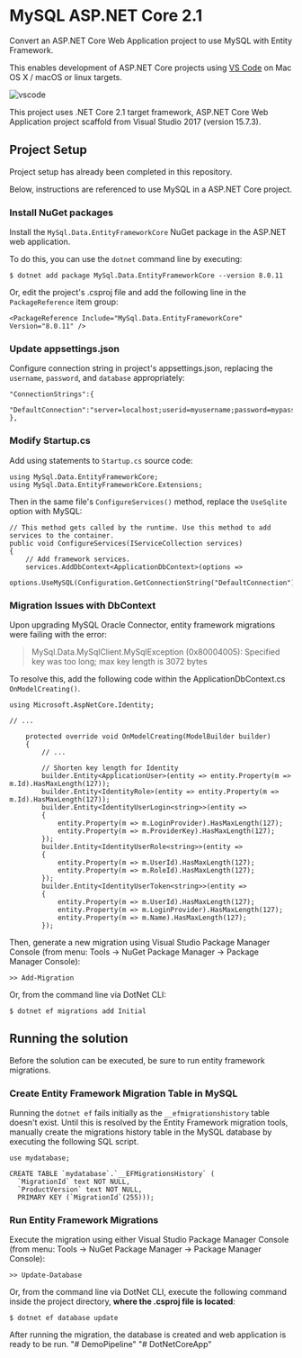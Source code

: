 # MySQL ASP.NET Core 2.1

Convert an ASP.NET Core Web Application project to use MySQL with Entity Framework.

This enables development of ASP.NET Core projects using [VS Code](https://code.visualstudio.com/) on Mac OS X / macOS or linux targets.

![vscode](http://labs.jasonsturges.com/coreclr/mysql-dotnet-core.png)

This project uses .NET Core 2.1 target framework, ASP.NET Core Web Application project scaffold from Visual Studio 2017 (version 15.7.3).


## Project Setup

Project setup has already been completed in this repository.

Below, instructions are referenced to use MySQL in a ASP.NET Core project.


### Install NuGet packages

Install the `MySql.Data.EntityFrameworkCore` NuGet package in the ASP.NET web application.

To do this, you can use the `dotnet` command line by executing:

    $ dotnet add package MySql.Data.EntityFrameworkCore --version 8.0.11

Or, edit the project's .csproj file and add the following line in the `PackageReference` item group:

    <PackageReference Include="MySql.Data.EntityFrameworkCore" Version="8.0.11" />


### Update appsettings.json

Configure connection string in project's appsettings.json, replacing the `username`, `password`, and `database` appropriately:

    "ConnectionStrings":{
        "DefaultConnection":"server=localhost;userid=myusername;password=mypassword;database=mydatabase;"
    },


### Modify Startup.cs

Add using statements to `Startup.cs` source code:

    using MySql.Data.EntityFrameworkCore;
    using MySql.Data.EntityFrameworkCore.Extensions;

Then in the same file's `ConfigureServices()` method, replace the `UseSqlite` option with MySQL:

    // This method gets called by the runtime. Use this method to add services to the container.
    public void ConfigureServices(IServiceCollection services)
    {
        // Add framework services.
        services.AddDbContext<ApplicationDbContext>(options =>
                options.UseMySQL(Configuration.GetConnectionString("DefaultConnection")));


### Migration Issues with DbContext

Upon upgrading MySQL Oracle Connector, entity framework migrations were failing with the error:

> MySql.Data.MySqlClient.MySqlException (0x80004005): Specified key was too long; max key length is 3072 bytes

To resolve this, add the following code within the ApplicationDbContext.cs `OnModelCreating()`.

    using Microsoft.AspNetCore.Identity;

    // ...

        protected override void OnModelCreating(ModelBuilder builder)
        {
            // ...

            // Shorten key length for Identity
            builder.Entity<ApplicationUser>(entity => entity.Property(m => m.Id).HasMaxLength(127));
            builder.Entity<IdentityRole>(entity => entity.Property(m => m.Id).HasMaxLength(127));
            builder.Entity<IdentityUserLogin<string>>(entity =>
            {
                entity.Property(m => m.LoginProvider).HasMaxLength(127);
                entity.Property(m => m.ProviderKey).HasMaxLength(127);
            });
            builder.Entity<IdentityUserRole<string>>(entity =>
            {
                entity.Property(m => m.UserId).HasMaxLength(127);
                entity.Property(m => m.RoleId).HasMaxLength(127);
            });
            builder.Entity<IdentityUserToken<string>>(entity =>
            {
                entity.Property(m => m.UserId).HasMaxLength(127);
                entity.Property(m => m.LoginProvider).HasMaxLength(127);
                entity.Property(m => m.Name).HasMaxLength(127);
            });

Then, generate a new migration using Visual Studio Package Manager Console (from menu: Tools -> NuGet Package Manager -> Package Manager Console):

    >> Add-Migration

Or, from the command line via DotNet CLI:

    $ dotnet ef migrations add Initial


## Running the solution

Before the solution can be executed, be sure to run entity framework migrations.


### Create Entity Framework Migration Table in MySQL

Running the `dotnet ef` fails initially as the `__efmigrationshistory` table doesn't exist.  Until this is resolved by the Entity Framework migration tools, manually create the migrations history table in the MySQL database by executing the following SQL script.

    use mydatabase;

    CREATE TABLE `mydatabase`.`__EFMigrationsHistory` (
      `MigrationId` text NOT NULL,
      `ProductVersion` text NOT NULL,
      PRIMARY KEY (`MigrationId`(255)));


### Run Entity Framework Migrations

Execute the migration using either Visual Studio Package Manager Console (from menu: Tools -> NuGet Package Manager -> Package Manager Console):

    >> Update-Database

Or, from the command line via DotNet CLI, execute the following command inside the project directory, **where the .csproj file is located**:

    $ dotnet ef database update

After running the migration, the database is created and web application is ready to be run.
"# DemoPipeline" 
"# DotNetCoreApp" 
